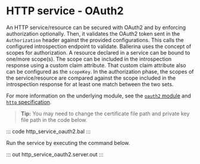 # HTTP service - OAuth2

An HTTP service/resource can be secured with OAuth2 and by enforcing authorization optionally. Then, it validates the OAuth2 token sent in the `Authorization` header against the provided configurations. This calls the configured introspection endpoint to validate. Ballerina uses the concept of scopes for authorization. A resource declared in a service can be bound to one/more scope(s). The scope can be included in the introspection response using a custom claim attribute. That custom claim attribute also can be configured as the `scopeKey`. In the authorization phase, the scopes of the service/resource are compared against the scope included in the introspection response for at least one match between the two sets.

For more information on the underlying module, see the [`oauth2` module](https://lib.ballerina.io/ballerina/oauth2/latest/)  and [`http` specification](https://ballerina.io/spec/http/#9114-listener---oauth2).

>**Tip:** You may need to change the certificate file path and private key file path in the code below.

::: code http_service_oauth2.bal :::

Run the service by executing the command below.

::: out http_service_oauth2.server.out :::
